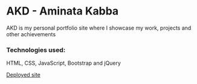 <h1>AKD - Aminata Kabba</h1>
<p>AKD is my personal portfolio site where I showcase my work, projects and other achievements</p>

<h3>Technologies used:</h1>
<p>HTML, CSS, JavaScript, Bootstrap and jQuery</p>
<a href="">Deployed site</a>

<img href="assets/img/desktop_iphone_preview.png">